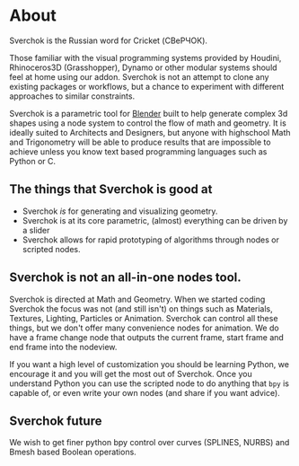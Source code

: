 # About

Sverchok is the Russian word for Cricket (СВеРЧОК). 

Those familiar with the visual programming systems provided by Houdini, Rhinoceros3D (Grasshopper), Dynamo or other modular systems should feel at home using our addon. Sverchok is not an attempt to clone any existing packages or workflows, but a chance to experiment with different approaches to similar constraints.

Sverchok is a parametric tool for [Blender](http://blender.org) built to help generate complex 3d shapes using a node system to control the flow of math and geometry. It is ideally suited to Architects and Designers, but anyone with highschool Math and Trigonometry will be able to produce results that are impossible to achieve unless you know text based programming languages such as Python or C.


## The things that Sverchok is good at

- Sverchok _is_ for generating and visualizing geometry.
- Sverchok is at its core parametric, (almost) everything can be driven by a slider
- Sverchok allows for rapid prototyping of algorithms through nodes or scripted nodes.

## Sverchok is not an all-in-one nodes tool.

Sverchok is directed at Math and Geometry. When we started coding Sverchok the focus was not (and still isn't) on things such as Materials, Textures, Lighting, Particles or Animation. Sverchok can control all these things, but we don't offer many convenience nodes for animation. We do have a frame change node that outputs the current frame, start frame and end frame into the nodeview. 

If you want a high level of customization you should be learning Python, we encourage it and you will get the most out of Sverchok. Once you understand Python you can use the scripted node to do anything that `bpy` is capable of, or even write your own nodes (and share if you want advice).

## Sverchok future

We wish to get finer python bpy control over curves (SPLINES, NURBS) and Bmesh based Boolean operations. 
